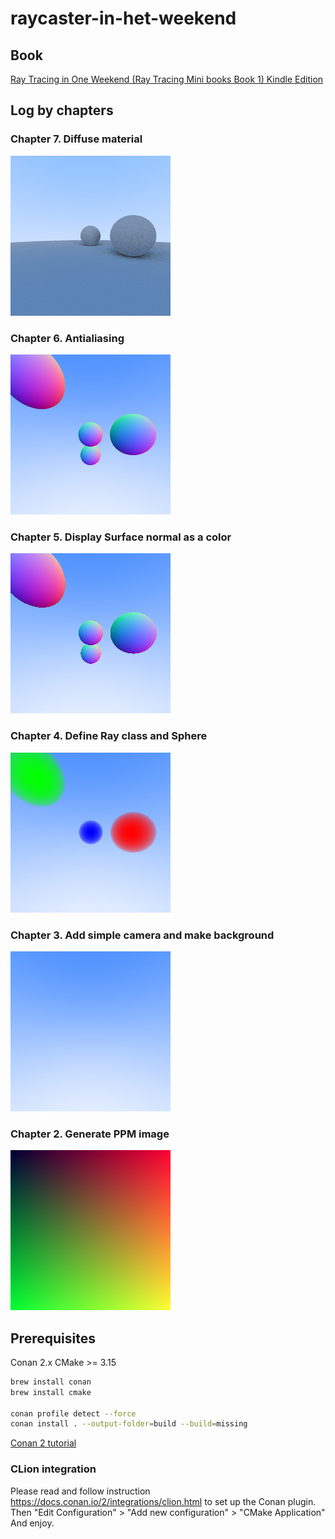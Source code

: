 # raycaster-in-het-weekend

## Book
[Ray Tracing in One Weekend (Ray Tracing Mini books Book 1) Kindle Edition](https://www.amazon.com/gp/product/B01B5AODD8/)

## Log by chapters
### Chapter 7. Diffuse material
![Chapter 6](doc/chapter7.jpg)
### Chapter 6. Antialiasing 
![Chapter 6](doc/chapter6.jpg)
### Chapter 5. Display Surface normal as a color 
![Chapter 5](doc/chapter5.jpg)
### Chapter 4. Define Ray class and Sphere
![Chapter 4](doc/chapter4.jpg)
### Chapter 3. Add simple camera and make background
![Chapter 3](doc/chapter3.jpg)
### Chapter 2. Generate PPM image
![Chapter 2](doc/chapter2.jpg)

## Prerequisites
Conan 2.x
CMake >= 3.15

```bash
brew install conan
brew install cmake

conan profile detect --force
conan install . --output-folder=build --build=missing
```

[Conan 2 tutorial](https://docs.conan.io/2/tutorial/consuming_packages/build_simple_cmake_project.html)

### CLion integration 
Please read and follow instruction https://docs.conan.io/2/integrations/clion.html to set up the Conan plugin.
Then "Edit Configuration" > "Add new configuration" > "CMake Application"
And enjoy.